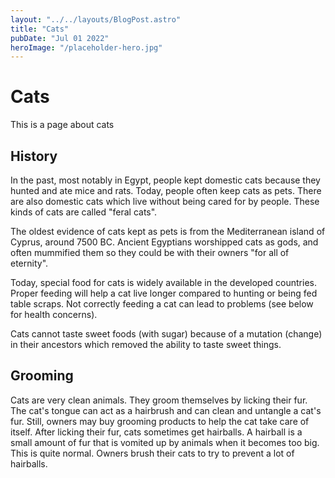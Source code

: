 ```yaml
---
layout: "../../layouts/BlogPost.astro"
title: "Cats"
pubDate: "Jul 01 2022"
heroImage: "/placeholder-hero.jpg"
---
```


# Cats

This is a page about cats

## History

In the past, most notably in Egypt, people kept domestic cats because they hunted and ate mice and rats. Today, people often keep cats as pets. There are also domestic cats which live without being cared for by people. These kinds of cats are called "feral cats".

The oldest evidence of cats kept as pets is from the Mediterranean island of Cyprus, around 7500 BC. Ancient Egyptians worshipped cats as gods, and often mummified them so they could be with their owners "for all of eternity".

Today, special food for cats is widely available in the developed countries. Proper feeding will help a cat live longer compared to hunting or being fed table scraps. Not correctly feeding a cat can lead to problems (see below for health concerns).

Cats cannot taste sweet foods (with sugar) because of a mutation (change) in their ancestors which removed the ability to taste sweet things.


## Grooming

Cats are very clean animals. They groom themselves by licking their fur. The cat's tongue can act as a hairbrush and can clean and untangle a cat's fur. Still, owners may buy grooming products to help the cat take care of itself. After licking their fur, cats sometimes get hairballs. A hairball is a small amount of fur that is vomited up by animals when it becomes too big. This is quite normal. Owners brush their cats to try to prevent a lot of hairballs.
